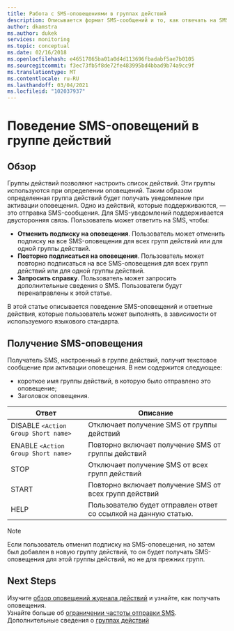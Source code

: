 ```yaml
---
title: Работа с SMS-оповещениями в группах действий
description: Описывается формат SMS-сообщений и то, как отвечать на SMS-сообщения, чтобы отменить подписку, повторно подписаться или запросить справку.
author: dkamstra
ms.author: dukek
services: monitoring
ms.topic: conceptual
ms.date: 02/16/2018
ms.openlocfilehash: e46517865ba01a0d4d113696fbadabf5ae7b0105
ms.sourcegitcommit: f3ec73fb5f8de72fe483995bd4bbad9b74a9cc9f
ms.translationtype: MT
ms.contentlocale: ru-RU
ms.lasthandoff: 03/04/2021
ms.locfileid: "102037937"
---
```

# <a name="sms-alert-behavior-in-action-groups"></a>Поведение SMS-оповещений в группе действий

## <a name="overview"></a>Обзор 
Группы действий позволяют настроить список действий. Эти группы используются при определении оповещений. Таким образом определенная группа действий будет получать уведомление при активации оповещения. Одно из действий, которые поддерживаются, — это отправка SMS-сообщения. Для SMS-уведомлений поддерживается двусторонняя связь. Пользователь может ответить на SMS, чтобы:

- **Отменить подписку на оповещения**. Пользователь может отменить подписку на все SMS-оповещения для всех групп действий или для одной группы действий.
- **Повторно подписаться на оповещения**. Пользователь может повторно подписаться на все SMS-оповещения для всех групп действий или для одной группы действий.  
- **Запросить справку**. Пользователь может запросить дополнительные сведения о SMS. Пользователи будут перенаправлены к этой статье.

В этой статье описывается поведение SMS-оповещений и ответные действия, которые пользователь может выполнять, в зависимости от используемого языкового стандарта.

## <a name="receiving-an-sms-alert"></a>Получение SMS-оповещения
Получатель SMS, настроенный в группе действий, получит текстовое сообщение при активации оповещения. В нем содержится следующее:
* короткое имя группы действий, в которую было отправлено это оповещение;
* Заголовок оповещения.

| Ответ | Описание |
| ----- | ----------- |
| DISABLE `<Action Group Short name>` | Отключает получение SMS от группы действий |
| ENABLE `<Action Group Short name>` | Повторно включает получение SMS от группы действий |
| STOP | Отключает получение SMS от всех групп действий |
| START | Повторно включает получение SMS от всех групп действий |
| HELP | Пользователю будет отправлен ответ со ссылкой на данную статью. |

>[!NOTE]
>Если пользователь отменил подписку на SMS-оповещения, но затем был добавлен в новую группу действий, то он будет получать SMS-оповещения для этой группы действий, но не для прежних групп.

## <a name="next-steps"></a>Next Steps
Изучите [обзор оповещений журнала действий](./alerts-overview.md) и узнайте, как получать оповещения.  
Узнайте больше об [ограничении частоты отправки SMS](alerts-rate-limiting.md).  
Дополнительные сведения о [группах действий](./action-groups.md)